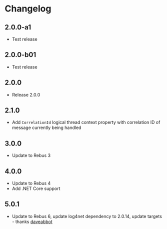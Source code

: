 # Changelog

## 2.0.0-a1
* Test release

## 2.0.0-b01
* Test release

## 2.0.0
* Release 2.0.0

## 2.1.0
* Add `CorrelationId` logical thread context property with correlation ID of message currently being handled

## 3.0.0
* Update to Rebus 3

## 4.0.0
* Update to Rebus 4
* Add .NET Core support

## 5.0.1
* Update to Rebus 6, update log4net dependency to 2.0.14, update targets - thanks [daveabbot]


[daveabbot]: https://github.com/daveabbot